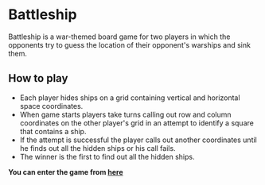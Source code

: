# Battleship

Battleship is a war-themed board game for two players in which the opponents try to guess the location of their opponent's warships and sink them.

## How to play
* Each player hides ships on a grid containing vertical and horizontal space coordinates.
* When game starts players take turns calling out row and column coordinates on the other player's grid in an attempt to identify a square that contains a ship.
* If the attempt is successful the player calls out another coordinates until he finds out all the hidden ships or his call fails.
* The winner is the first to find out all the hidden ships.

**You can enter the game from [here](https://fwtlssc.github.io/Battleship/)**

